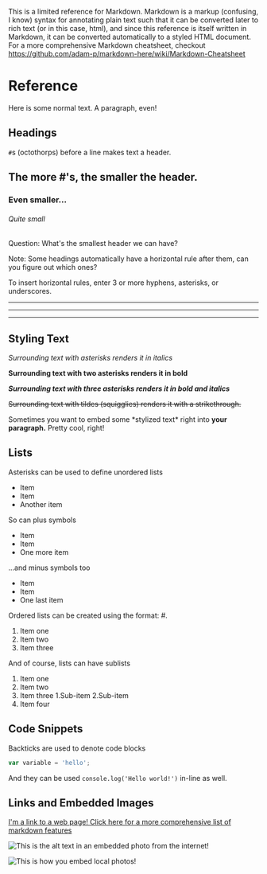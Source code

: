 This is a limited reference for Markdown. Markdown is a markup (confusing, I know) syntax for annotating plain text such that it can be converted later to rich text (or in this case, html), and since this reference is itself written in Markdown, it can be converted automatically to a styled HTML document. For a more comprehensive Markdown cheatsheet, checkout https://github.com/adam-p/markdown-here/wiki/Markdown-Cheatsheet

# Reference

Here is some normal text. A paragraph, even!

## Headings

`#`s (octothorps) before a line makes text a header.

## The more #'s, the smaller the header.

### Even smaller...

###### Quite small

Question: What's the smallest header we can have?


Note: Some headings automatically have a horizontal rule after them, can you figure out which ones?

To insert horizontal rules, enter 3 or more hyphens, asterisks, or underscores.

---
***
___

## Styling Text

*Surrounding text with asterisks renders it in italics*

**Surrounding text with two asterisks renders it in bold**

***Surrounding text with three asterisks renders it in bold and italics***

~~Surrounding text with tildes (squigglies) renders it with a strikethrough.~~

Sometimes you want to embed some \*stylized text\* right into **your paragraph.** Pretty cool, right!

## Lists

Asterisks can be used to define unordered lists

* Item
* Item
* Another item

So can plus symbols

+ Item
+ Item
+ One more item

...and minus symbols too

- Item
- Item
- One last item

Ordered lists can be created using the format: #.

1. Item one
2. Item two
3. Item three

And of course, lists can have sublists

1. Item one
2. Item two
3. Item three
  1.Sub-item
  2.Sub-item
4. Item four

## Code Snippets

Backticks are used to denote code blocks

 ```javascript
 var variable = 'hello';
 ```

 And they can be used `console.log('Hello world!')` in-line as well.

Links and Embedded Images
---

[I'm a link to a web page! Click here for a more comprehensive list of markdown features](https://github.com/adam-p/markdown-here/wiki/Markdown-Cheatsheet)

![This is the alt text in an embedded photo from the internet!](https://i.imgur.com/81qyN1y.jpg)

![This is how you embed local photos!](profile.png)
